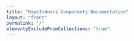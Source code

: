 ```yaml
---
title: "MapsIndoors Components Documentation"
layout: "front"
permalink: "/"
eleventyExcludeFromCollections: "true"
---
```

